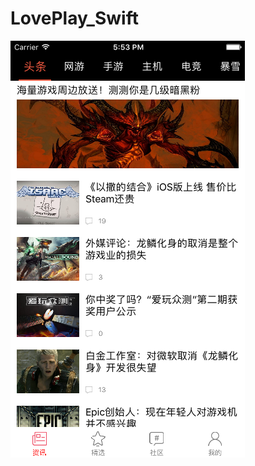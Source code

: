 # LovePlay_Swift
 ![image](https://github.com/XVZHIQUAN/LovePlay_Swift/blob/master/Simulator%20Screen%20Shot%202017%E5%B9%B41%E6%9C%8811%E6%97%A5%20%E4%B8%8B%E5%8D%885.53.53.png)
